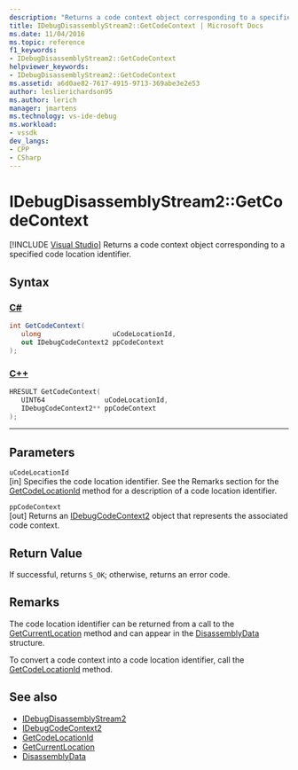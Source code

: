 ```yaml
---
description: "Returns a code context object corresponding to a specified code location identifier."
title: IDebugDisassemblyStream2::GetCodeContext | Microsoft Docs
ms.date: 11/04/2016
ms.topic: reference
f1_keywords:
- IDebugDisassemblyStream2::GetCodeContext
helpviewer_keywords:
- IDebugDisassemblyStream2::GetCodeContext
ms.assetid: a6d0ae82-7617-4915-9713-369abe3e2e53
author: leslierichardson95
ms.author: lerich
manager: jmartens
ms.technology: vs-ide-debug
ms.workload:
- vssdk
dev_langs:
- CPP
- CSharp
---
```

# IDebugDisassemblyStream2::GetCodeContext

 [!INCLUDE [Visual Studio](~/includes/applies-to-version/vs-windows-only.md)]
Returns a code context object corresponding to a specified code location identifier.

## Syntax

### [C#](#tab/csharp)
```csharp
int GetCodeContext( 
   ulong                  uCodeLocationId,
   out IDebugCodeContext2 ppCodeContext
);
```
### [C++](#tab/cpp)
```cpp
HRESULT GetCodeContext( 
   UINT64               uCodeLocationId,
   IDebugCodeContext2** ppCodeContext
);
```
---

## Parameters
`uCodeLocationId`\
[in] Specifies the code location identifier. See the Remarks section for the [GetCodeLocationId](../../../extensibility/debugger/reference/idebugdisassemblystream2-getcodelocationid.md) method for a description of a code location identifier.

`ppCodeContext`\
[out] Returns an [IDebugCodeContext2](../../../extensibility/debugger/reference/idebugcodecontext2.md) object that represents the associated code context.

## Return Value
 If successful, returns `S_OK`; otherwise, returns an error code.

## Remarks
 The code location identifier can be returned from a call to the [GetCurrentLocation](../../../extensibility/debugger/reference/idebugdisassemblystream2-getcurrentlocation.md) method and can appear in the [DisassemblyData](../../../extensibility/debugger/reference/disassemblydata.md) structure.

 To convert a code context into a code location identifier, call the [GetCodeLocationId](../../../extensibility/debugger/reference/idebugdisassemblystream2-getcodelocationid.md) method.

## See also
- [IDebugDisassemblyStream2](../../../extensibility/debugger/reference/idebugdisassemblystream2.md)
- [IDebugCodeContext2](../../../extensibility/debugger/reference/idebugcodecontext2.md)
- [GetCodeLocationId](../../../extensibility/debugger/reference/idebugdisassemblystream2-getcodelocationid.md)
- [GetCurrentLocation](../../../extensibility/debugger/reference/idebugdisassemblystream2-getcurrentlocation.md)
- [DisassemblyData](../../../extensibility/debugger/reference/disassemblydata.md)
